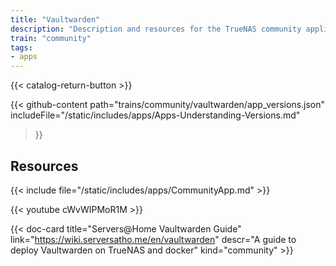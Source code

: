```yaml
---
title: "Vaultwarden"
description: "Description and resources for the TrueNAS community application called Vaultwarden."
train: "community"
tags:
- apps
---
```


{{< catalog-return-button >}}

{{< github-content 
    path="trains/community/vaultwarden/app_versions.json"
	includeFile="/static/includes/apps/Apps-Understanding-Versions.md"
>}}

## Resources

{{< include file="/static/includes/apps/CommunityApp.md" >}}

<!-- {{< include file="/static/includes/apps/CommunityPleaseExpand.md" >}} -->

<div class="docs-sections">

{{< youtube cWvWIPMoR1M >}}

{{< doc-card title="Servers@Home Vaultwarden Guide" link="https://wiki.serversatho.me/en/vaultwarden" descr="A guide to deploy Vaultwarden on TrueNAS and docker" kind="community" >}}

</div>
